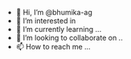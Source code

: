 - 👋 Hi, I’m @bhumika-ag
- 👀 I’m interested in 
- 🌱 I’m currently learning ...
- 💞️ I’m looking to collaborate on ..
- 📫 How to reach me ...

<!---
bhumika-ag/bhumika-ag is a ✨ special ✨ repository because its `README.md` (this file) appears on your GitHub profile.
You can click the Preview link to take a look at your changes.
--->
